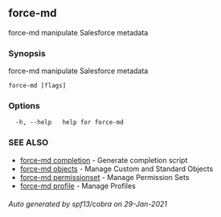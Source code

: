 ## force-md

force-md manipulate Salesforce metadata

### Synopsis

force-md manipulate Salesforce metadata

```
force-md [flags]
```

### Options

```
  -h, --help   help for force-md
```

### SEE ALSO

* [force-md completion](force-md_completion.md)	 - Generate completion script
* [force-md objects](force-md_objects.md)	 - Manage Custom and Standard Objects
* [force-md permissionset](force-md_permissionset.md)	 - Manage Permission Sets
* [force-md profile](force-md_profile.md)	 - Manage Profiles

###### Auto generated by spf13/cobra on 29-Jan-2021
